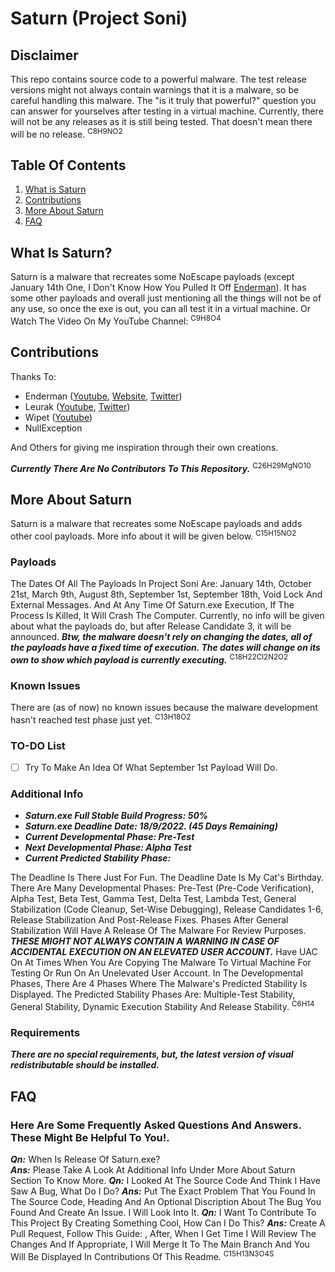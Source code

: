 # Saturn (Project Soni)
## Disclaimer
This repo contains source code to a powerful malware.
The test release versions might not always contain warnings that it is a malware, so be careful handling this malware.
The "is it truly that powerful?" question you can answer for yourselves after testing in a virtual machine.
Currently, there will not be any releases as it is still being tested. That doesn't mean there will be no release.
<sup>C8H9NO2</sup>
## Table Of Contents
1. [What is Saturn](https://github.com/AlvinIsSoCool/Saturn#what-is-saturn)
2. [Contributions](https://github.com/AlvinIsSoCool/Saturn#contributions)
3. [More About Saturn](https://github.com/AlvinIsSoCool/Saturn#more-about-saturn)
4. [FAQ](https://github.com/AlvinIsSoCool/Saturn#faq)
## What Is Saturn?
Saturn is a malware that recreates some NoEscape payloads (except January 14th One, I Don't Know How You Pulled It Off [Enderman](https://youtube.com/c/Endermanch)).
It has some other payloads and overall just mentioning all the things will not be of any use, so once the exe is out, you can all test it in a virtual machine.
Or Watch The Video On My YouTube Channel: 
<sup>C9H8O4</sup>
## Contributions
Thanks To:
+ Enderman ([Youtube](https://youtube.com/c/Endermanch), [Website](https://malwarewatch.org/), [Twitter](https://mobile.twitter.com/endermanch))
+ Leurak ([Youtube](https://youtube.com/c/Leurak), [Twitter](https://mobile.twitter.com/LeurAK47))
+ Wipet ([Youtube](https://youtube.com/c/wipet))
+ NullException

And Others for giving me inspiration through their own creations.

***Currently There Are No Contributors To This Repository.***
<sup>C26H29MgNO10</sup>
## More About Saturn
Saturn is a malware that recreates some NoEscape payloads and adds other cool payloads.
More info about it will be given below.
<sup>C15H15NO2</sup>
### Payloads
The Dates Of All The Payloads In Project Soni Are: January 14th, October 21st, March 9th, August 8th, September 1st, September 18th, Void Lock And External Messages. And At Any Time Of Saturn.exe Execution, If The Process Is Killed, It Will Crash The Computer.
Currently, no info will be given about what the payloads do, but after Release Candidate 3, it will be announced.
***Btw, the malware doesn't rely on changing the dates, all of the payloads have a fixed time of execution. The dates will change on its own to show which payload is currently executing.***
<sup>C18H22Cl2N2O2</sup>
### Known Issues
There are (as of now) no known issues because the malware development hasn't reached test phase just yet.
<sup>C13H18O2</sup>
### TO-DO List
- [ ] Try To Make An Idea Of What September 1st Payload Will Do.
### Additional Info
+ ***Saturn.exe Full Stable Build Progress: 50%***
+ ***Saturn.exe Deadline Date: 18/9/2022. (45 Days Remaining)***
+ ***Current Developmental Phase: Pre-Test***
+ ***Next Developmental Phase: Alpha Test***
+ ***Current Predicted Stability Phase:***

The Deadline Is There Just For Fun. The Deadline Date Is My Cat's Birthday.
There Are Many Developmental Phases: Pre-Test (Pre-Code Verification), Alpha Test, Beta Test, Gamma Test, Delta Test, Lambda Test, General Stabilization (Code Cleanup, Set-Wise Debugging), Release Candidates 1-6, Release Stabilization And Post-Release Fixes.
Phases After General Stabilization Will Have A Release Of The Malware For Review Purposes. ***THESE MIGHT NOT ALWAYS CONTAIN A WARNING IN CASE OF ACCIDENTAL EXECUTION ON AN ELEVATED USER ACCOUNT.*** Have UAC On At Times When You Are Copying The Malware To Virtual Machine For Testing Or Run On An Unelevated User Account.
In The Developmental Phases, There Are 4 Phases Where The Malware's Predicted Stability Is Displayed.
The Predicted Stability Phases Are: Multiple-Test Stability, General Stability, Dynamic Execution Stability And Release Stability.
<sup>C6H14</sup>
### Requirements
***There are no special requirements, but, the latest version of visual redistributable should be installed.***
## FAQ
### Here Are Some Frequently Asked Questions And Answers. These Might Be Helpful To You!.
***Qn:*** When Is Release Of Saturn.exe?                     
***Ans:*** Please Take A Look At Additional Info Under More About Saturn Section To Know More.
***Qn:*** I Looked At The Source Code And Think I Have Saw A Bug, What Do I Do?
***Ans:*** Put The Exact Problem That You Found In The Source Code, Heading And An Optional Discription About The Bug You Found And Create An Issue. I Will Look Into It.
***Qn:*** I Want To Contribute To This Project By Creating Something Cool, How Can I Do This?
***Ans:*** Create A Pull Request, Follow This Guide: , After, When I Get Time I Will Review The Changes And If Appropriate, I Will Merge It To The Main Branch And You Will Be Displayed In Contributions Of This Readme.
<sup>C15H13N3O4S</sup>
